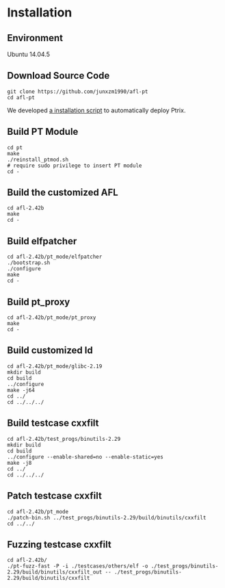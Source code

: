 # Installation

## Environment

Ubuntu 14.04.5

## Download Source Code

```
git clone https://github.com/junxzm1990/afl-pt
cd afl-pt
```

We developed [a installation script](../tools/install-beta.sh) to automatically deploy Ptrix.

## Build PT Module

```
cd pt
make
./reinstall_ptmod.sh
# require sudo privilege to insert PT module
cd -
```

## Build the customized AFL

```
cd afl-2.42b
make
cd -
```

## Build elfpatcher

```
cd afl-2.42b/pt_mode/elfpatcher
./bootstrap.sh
./configure
make
cd -
```

## Build pt_proxy 

```
cd afl-2.42b/pt_mode/pt_proxy
make
cd -
```

## Build customized ld
```
cd afl-2.42b/pt_mode/glibc-2.19
mkdir build
cd build
../configure
make -j64
cd ../
cd ../../../
```

## Build testcase cxxfilt
```
cd afl-2.42b/test_progs/binutils-2.29
mkdir build
cd build
../configure --enable-shared=no --enable-static=yes
make -j8
cd ../
cd ../../../
```

## Patch testcase cxxfilt
```
cd afl-2.42b/pt_mode
./patch-bin.sh ../test_progs/binutils-2.29/build/binutils/cxxfilt
cd ../../
```

## Fuzzing testcase cxxfilt 
```
cd afl-2.42b/
./pt-fuzz-fast -P -i ./testcases/others/elf -o ./test_progs/binutils-2.29/build/binutils/cxxfilt_out -- ./test_progs/binutils-2.29/build/binutils/cxxfilt
```
